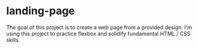 # landing-page

The goal of this project is to create a web page from a provided design. I'm using this project to practice flexbox and solidify fundamental HTML / CSS skills. 